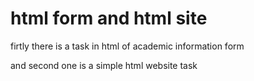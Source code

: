 # html form and html site
firtly there is a task in html of academic information form

and second one is a simple html website task

